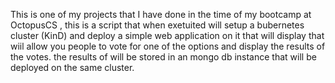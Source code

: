 This is one of my projects that I have done in the time of my bootcamp at OctopusCS , 
this is a script that when exetuited will setup a bubernetes cluster (KinD) and deploy a simple web application on it that will display that wiil allow you people to vote for one of the options and display the results of the votes.
the results of will be stored in an mongo db instance that will be deployed on the same cluster.
